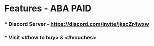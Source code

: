 # Features - ABA PAID 
### * Discord Server - https://discord.com/invite/jkscZr4wxw  
### * Visit <#how to buy> & <#vouches>
